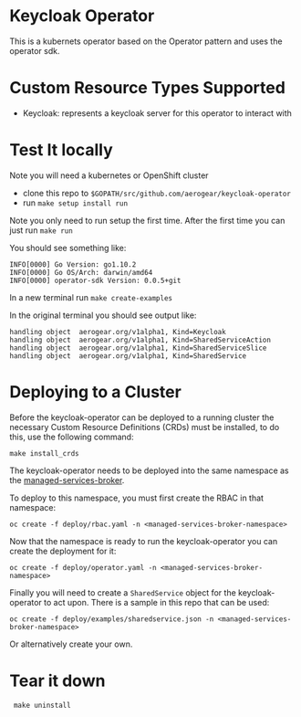 # Keycloak Operator

This is a kubernets operator based on the Operator pattern and uses the operator sdk.

# Custom Resource Types Supported

- Keycloak: represents a keycloak server for this operator to interact with

# Test It locally

Note you will need a kubernetes or OpenShift cluster

- clone this repo to ```$GOPATH/src/github.com/aerogear/keycloak-operator```
- run ```make setup install run```

Note you only need to run setup the first time. After the first time you can just run ```make run```

You should see something like:

```
INFO[0000] Go Version: go1.10.2
INFO[0000] Go OS/Arch: darwin/amd64
INFO[0000] operator-sdk Version: 0.0.5+git

```

In a new terminal run ```make create-examples```

In the original terminal you should see output like:

```
handling object  aerogear.org/v1alpha1, Kind=Keycloak
handling object  aerogear.org/v1alpha1, Kind=SharedServiceAction
handling object  aerogear.org/v1alpha1, Kind=SharedServiceSlice
handling object  aerogear.org/v1alpha1, Kind=SharedService
```

# Deploying to a Cluster

Before the keycloak-operator can be deployed to a running cluster the necessary Custom Resource Definitions (CRDs) must be installed, to do this, use the following command:
```
make install_crds
```

The keycloak-operator needs to be deployed into the same namespace as the [managed-services-broker](https://github.com/aerogear/managed-services-broker).

To deploy to this namespace, you must first create the RBAC in that namespace:
```
oc create -f deploy/rbac.yaml -n <managed-services-broker-namespace>
```

Now that the namespace is ready to run the keycloak-operator you can create the deployment for it:
```
oc create -f deploy/operator.yaml -n <managed-services-broker-namespace>
```

Finally you will need to create a `SharedService` object for the keycloak-operator to act upon. There is a sample in this repo that can be used:
```
oc create -f deploy/examples/sharedservice.json -n <managed-services-broker-namespace>
```

Or alternatively create your own.

# Tear it down

``` make uninstall```
